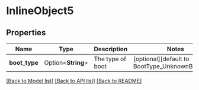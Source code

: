 # InlineObject5

## Properties

Name | Type | Description | Notes
------------ | ------------- | ------------- | -------------
**boot_type** | Option<**String**> | The type of boot | [optional][default to BootType_UnknownBootType]

[[Back to Model list]](../README.md#documentation-for-models) [[Back to API list]](../README.md#documentation-for-api-endpoints) [[Back to README]](../README.md)


